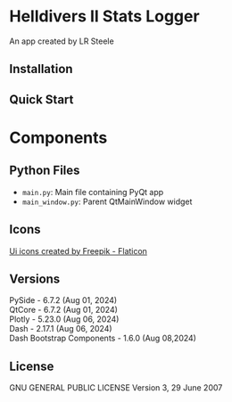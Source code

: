 # Helldivers II Stats Logger

An app created by LR Steele

## Installation


## Quick Start




# Components
## Python Files
- `main.py`: Main file containing PyQt app  
- `main_window.py`: Parent QtMainWindow widget  

## Icons
<a href="https://www.flaticon.com/free-icons/ui" title="ui icons">Ui icons created by Freepik - Flaticon</a>


## Versions
PySide - 6.7.2  (Aug 01, 2024)  
QtCore - 6.7.2  (Aug 01, 2024)  
Plotly - 5.23.0 (Aug 06, 2024)  
Dash   - 2.17.1 (Aug 06, 2024)  
Dash Bootstrap Components - 1.6.0 (Aug 08,2024)

## License
GNU GENERAL PUBLIC LICENSE
Version 3, 29 June 2007